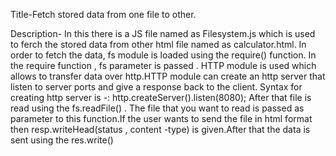 Title-Fetch stored data from one file to other.

Description-  In this there is a JS file named as Filesystem.js which is used to ferch the stored data from other html file 
named as calculator.html. In order to fetch the data, fs module is loaded using the require() function. In the require 
function , fs parameter is passed . HTTP module is used which allows to transfer data over http.HTTP module can create an 
http server that listen to server ports and give a response back to the client.
Syntax for creating http server is -:
http.createServer().listen(8080);
After that file is read using the fs.readFile() . The file that you want to read is passed as parameter to this function.If the 
user wants to send the file in html format then resp.writeHead(status , content -type) is given.After that the data is sent 
using the res.write()
